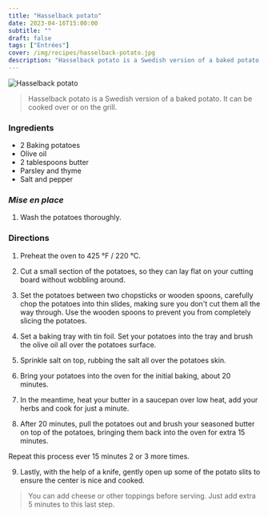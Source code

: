 ```yaml
---
title: "Hasselback potato"
date: 2023-04-16T15:00:00
subtitle: ""
draft: false
tags: ["Entrées"]
cover: /img/recipes/hasselback-potato.jpg
description: "Hasselback potato is a Swedish version of a baked potato. It can be cooked over or on the grill."
---
```


<div class="my-flexbox row-collapse center basic-gap" >
  <div>
    <img src="/img/recipes/hasselback-potato.jpg" alt="Hasselback potato" class="cover-img">
  </div>
  <div>
    <blockquote>
      Hasselback potato is a Swedish version of a baked potato. It can be cooked over or on the grill.
    </blockquote>
  </div>
</div>

### Ingredients

- 2 Baking potatoes
- Olive oil
- 2 tablespoons butter
- Parsley and thyme
- Salt and pepper

### _Mise en place_

1. Wash the potatoes thoroughly.

### Directions

1. Preheat the oven to 425 °F / 220 °C.

2. Cut a small section of the potatoes, so they can lay flat on your cutting board without wobbling around.

3. Set the potatoes between two chopsticks or wooden spoons, carefully chop the potatoes into thin slides, making sure you don't cut them all the way through. Use the wooden spoons to prevent you from completely slicing the potatoes.

4. Set a baking tray with tin foil. Set your potatoes into the tray and brush the olive oil all over the potatoes surface.

5. Sprinkle salt on top, rubbing the salt all over the potatoes skin.

6. Bring your potatoes into the oven for the initial baking, about 20 minutes.

7. In the meantime, heat your butter in a saucepan over low heat, add your herbs and cook for just a minute.

8. After 20 minutes, pull the potatoes out and brush your seasoned butter on top of the potatoes, bringing them back into the oven for extra 15 minutes.

<div class="warning">Repeat this process ever 15 minutes 2 or 3 more times.</div>

9. Lastly, with the help of a knife, gently open up some of the potato slits to ensure the center is nice and cooked.

<blockquote class="with-roo">You can add cheese or other toppings before serving. Just add extra 5 minutes to this last step.</blockquote>